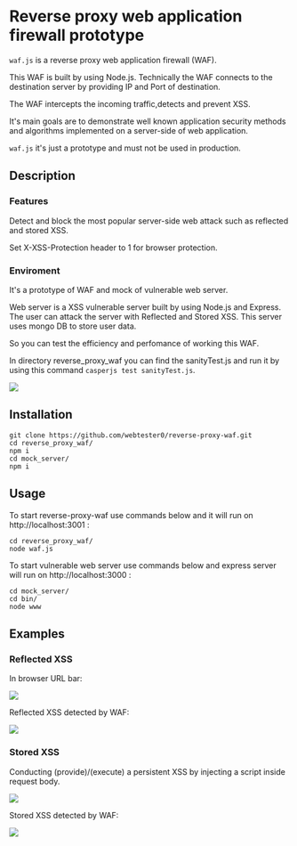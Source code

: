 # Reverse proxy web application firewall prototype

`waf.js` is a reverse proxy web application firewall (WAF).

This WAF is built by using Node.js. Technically the WAF connects to the destination server by providing IP and Port of destination.

The WAF intercepts the incoming traffic,detects and prevent XSS.

It's main goals are to demonstrate well known application security methods and algorithms implemented on a server-side of web application.

`waf.js` it's just a prototype and must not be used in production.

## Description

### Features 

Detect and block the most popular server-side web attack such as reflected and stored XSS.

Set X-XSS-Protection header to 1 for browser protection.

### Enviroment
It's a prototype of WAF and mock of vulnerable web server. 

Web server is a XSS vulnerable server built by using Node.js and Express.
The user can attack the server with Reflected and Stored XSS. This server uses mongo DB to store user data.

So you can test the efficiency and perfomance of working this WAF.

In directory reverse_proxy_waf you can find the sanityTest.js and run it by using this command 
`casperjs test sanityTest.js`.

![](https://i.paste.pics/48e4336fa23b73d91d8871ec217c84fc.png)

## Installation

```
git clone https://github.com/webtester0/reverse-proxy-waf.git
cd reverse_proxy_waf/
npm i
cd mock_server/
npm i
```

## Usage 

To start reverse-proxy-waf use commands below and it will run on http://localhost:3001 :

```
cd reverse_proxy_waf/
node waf.js 
```

To start vulnerable web server use commands below and express server will run on http://localhost:3000 :

```
cd mock_server/
cd bin/
node www
```

## Examples

### Reflected XSS

In browser URL bar:

![](https://i.paste.pics/0319a9f7d6acc030986c908fc0688834.png)

Reflected XSS detected by WAF:

![](https://i.paste.pics/fb88ee242e110f7b916c12d4483bcaff.png)

### Stored XSS

Conducting (provide)/(execute) a persistent XSS by injecting a script inside request body.

![](https://i.paste.pics/cb25882919e4f2f616a319653355dc06.png)

Stored XSS detected by WAF:

![](https://i.paste.pics/16c9b6512441ab885a53c585d44ee6de.png)


